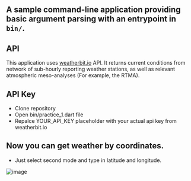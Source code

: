 ## A sample command-line application providing basic argument parsing with an entrypoint in `bin/`.
## API 
This application uses [weatherbit.io](https://www.weatherbit.io/account/dashboard) API. It returns current conditions from network of sub-hourly reporting weather stations, as well as relevant atmospheric meso-analyses (For example, the RTMA).
## API Key 
* Clone repository
* Open bin/practice_1.dart file
* Repalce YOUR_API_KEY placeholder with your actual api key from weatherbit.io
## Now you can get weather by coordinates.
* Just select second mode and type in latitude and longitude.
  
![image](https://github.com/user-attachments/assets/bf1b2743-1ca8-4e3d-a1b8-56fc16d9721a)



